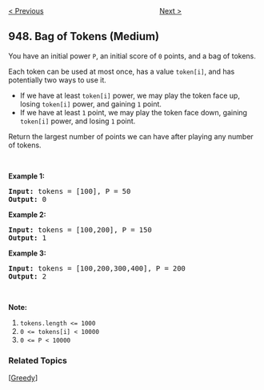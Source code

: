 <!--|This file generated by command(leetcode description); DO NOT EDIT.    |-->
<!--+----------------------------------------------------------------------+-->
<!--|@author    openset <openset.wang@gmail.com>                           |-->
<!--|@link      https://github.com/openset                                 |-->
<!--|@home      https://github.com/openset/leetcode                        |-->
<!--+----------------------------------------------------------------------+-->

[< Previous](https://github.com/openset/leetcode/tree/master/problems/most-stones-removed-with-same-row-or-column "Most Stones Removed with Same Row or Column")
　　　　　　　　　　　　　　　　
[Next >](https://github.com/openset/leetcode/tree/master/problems/largest-time-for-given-digits "Largest Time for Given Digits")

## 948. Bag of Tokens (Medium)

<p>You have an initial power <code>P</code>, an initial score of <code>0</code> points, and a bag of tokens.</p>

<p>Each token can be used at most once, has a value <code>token[i]</code>, and has potentially two ways to use it.</p>

<ul>
	<li>If we have at least <code>token[i]</code> power, we may play the token face up, losing <code>token[i]</code> power, and gaining <code>1</code> point.</li>
	<li>If we have at least <code>1</code> point, we may play the token face down, gaining <code>token[i]</code> power, and losing <code>1</code> point.</li>
</ul>

<p>Return the largest number of points we can have after playing any number of tokens.</p>

<p>&nbsp;</p>

<ol>
</ol>

<div>
<p><strong>Example 1:</strong></p>

<pre>
<strong>Input: </strong>tokens = <span id="example-input-1-1">[100]</span>, P = <span id="example-input-1-2">50</span>
<strong>Output: </strong><span id="example-output-1">0</span>
</pre>

<div>
<p><strong>Example 2:</strong></p>

<pre>
<strong>Input: </strong>tokens = <span id="example-input-2-1">[100,200]</span>, P = <span id="example-input-2-2">150</span>
<strong>Output: </strong><span id="example-output-2">1</span>
</pre>

<div>
<p><strong>Example 3:</strong></p>

<pre>
<strong>Input: </strong>tokens = <span id="example-input-3-1">[100,200,300,400]</span>, P = <span id="example-input-3-2">200</span>
<strong>Output: </strong><span id="example-output-3">2</span>
</pre>

<p>&nbsp;</p>

<p><strong>Note:</strong></p>

<ol>
	<li><code>tokens.length &lt;= 1000</code></li>
	<li><code>0 &lt;= tokens[i] &lt; 10000</code></li>
	<li><code>0 &lt;= P &lt; 10000</code></li>
</ol>
</div>
</div>
</div>

### Related Topics
  [[Greedy](https://github.com/openset/leetcode/tree/master/tag/greedy/README.md)]

